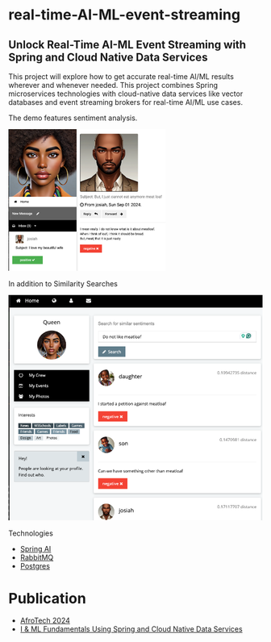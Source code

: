 # real-time-AI-ML-event-streaming


## Unlock Real-Time AI-ML Event Streaming with Spring and Cloud Native Data Services


This project will explore how to get accurate real-time AI/ML results wherever and 
whenever needed.  This project combines Spring microservices technologies with cloud-native data services like vector databases and event streaming brokers for real-time AI/ML use cases.

The demo features sentiment analysis.

![docs/images/screenshot.png](docs/images/screenshot.png)



In addition to Similarity Searches

![docs/images/simarity-screen-shot.png](docs/images/simarity-screen-shot.png)

Technologies

- [Spring AI](https://spring.io/projects/spring-ai)
- [RabbitMQ](https://www.rabbitmq.com/)
- [Postgres](https://www.postgresql.org/)


# Publication

- [AfroTech 2024](https://afrotechconference.com/)
- [I & ML Fundamentals Using Spring and Cloud Native Data Services](https://www.youtube.com/watch?v=kfVO-4yYs5U)
